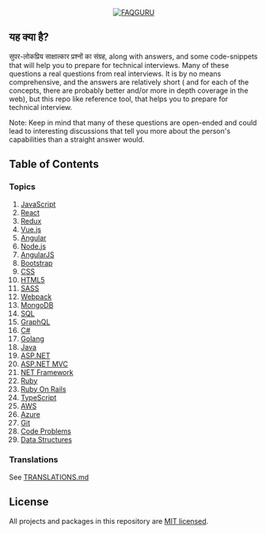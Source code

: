 <div align="center">
  <a href="https://github.com/FAQGURU">
    <img src="./assets/readme.svg" alt="FAQGURU" />
  </a>
</div>

## यह क्या है?

सुपर-लोकप्रिय साक्षात्कार प्रश्नों का संग्रह, along with answers, and some code-snippets that will help you to prepare for technical interviews. Many of these questions a real questions from real interviews. It is by no means comprehensive, and the answers are relatively short ( and for each of the concepts, there are probably better and/or more in depth coverage in the web), but this repo like reference tool, that helps you to prepare for technical interview.

Note: Keep in mind that many of these questions are open-ended and could lead to interesting discussions that tell you more about the person's capabilities than a straight answer would.

## Table of Contents

### Topics

1. [JavaScript](/topics/en/javascript.md)
1. [React](/topics/en/react.md)
1. [Redux](/topics/en/redux.md)
1. [Vue.js](/topics/en/vuejs.md)
1. [Angular](/topics/en/angular.md)
1. [Node.js](/topics/en/nodejs.md)
1. [AngularJS](/topics/en/angularjs.md)
1. [Bootstrap](/topics/en/bootstrap.md)
1. [CSS](/topics/en/css.md)
1. [HTML5](/topics/en/html5.md)
1. [SASS](/topics/en/sass.md)
1. [Webpack](/topics/en/webpack.md)
1. [MongoDB](/topics/en/mongodb.md)
1. [SQL](/topics/en/sql.md)
1. [GraphQL](/topics/en/graphql.md)
1. [C#](/topics/en/c.md)
1. [Golang](/topics/en/golang.md)
1. [Java](/topics/en/java.md)
1. [ASP.NET](/topics/en/asp.net.md)
1. [ASP.NET MVC](/topics/en/asp.net-mvc.md)
1. [NET Framework](/topics/en/net-framework.md)
1. [Ruby](/topics/en/ruby.md)
1. [Ruby On Rails](/topics/en/ruby-on-rails.md)
1. [TypeScript](/topics/en/typeScript.md)
1. [AWS](/topics/en/aws.md)
1. [Azure](/topics/en/azure.md)
1. [Git](/topics/en/git.md)
1. [Code Problems](/topics/en/code-problems.md)
1. [Data Structures](/topics/en/data-structures.md)

### Translations
See [TRANSLATIONS.md](TRANSLATIONS.md)


## License

All projects and packages in this repository are [MIT licensed](/LICENSE).
